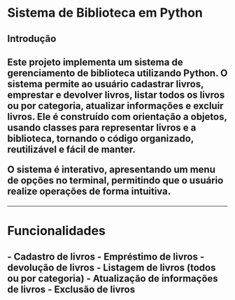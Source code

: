 # Sistema de Biblioteca em Python

## Introdução
<h2>Este projeto implementa um sistema de gerenciamento de biblioteca utilizando Python.  
O sistema permite ao usuário cadastrar livros, emprestar e devolver livros, listar todos os livros ou por categoria, atualizar informações e excluir livros.  Ele é construído com orientação a objetos, usando classes para representar livros e a biblioteca, tornando o código organizado, reutilizável e fácil de manter.

O sistema é interativo, apresentando um menu de opções no terminal, permitindo que o usuário realize operações de forma intuitiva.</h2>

---

# Funcionalidades
<h2>- Cadastro de livros  
- Empréstimo de  livros
- devolução de livros
- Listagem de livros (todos ou por categoria)  
- Atualização de informações de livros  
- Exclusão de livros</h2>
